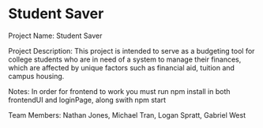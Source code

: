# Student Saver
Project Name: Student Saver

Project Description: This project is intended to serve as a budgeting tool for college students who are in need of a system to manage their finances, which are affected by unique factors such as financial aid, tuition and campus housing.

Notes: In order for frontend to work you must run npm install in both frontendUI and loginPage, along swith npm start

Team Members:
Nathan Jones,
Michael Tran,
Logan Spratt,
Gabriel West
